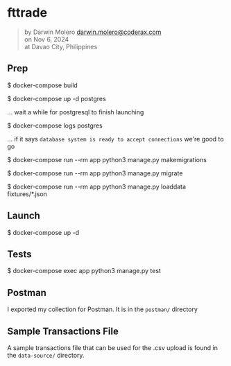 fttrade
=======

> by Darwin Molero <darwin.molero@coderax.com>  
on Nov 6, 2024  
at Davao City, Philippines


Prep
----

$ docker-compose build

$ docker-compose up -d postgres

... wait a while for postgresql to finish launching

$ docker-compose logs postgres

... if it says `database system is ready to accept connections` we're good to go

$ docker-compose run --rm app python3 manage.py makemigrations

$ docker-compose run --rm app python3 manage.py migrate

$ docker-compose run --rm app python3 manage.py loaddata fixtures/*.json

Launch
------

$ docker-compose up -d


Tests
-----

$ docker-compose exec app python3 manage.py test


Postman
-------

I exported my collection for Postman. It is in the `postman/` directory 


Sample Transactions File
------------------------

A sample transactions file that can be used for the .csv upload 
is found in the `data-source/` directory.
